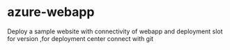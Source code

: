 # azure-webapp
Deploy a sample website with connectivity of webapp and deployment slot for version ,for deployment center connect with git 

